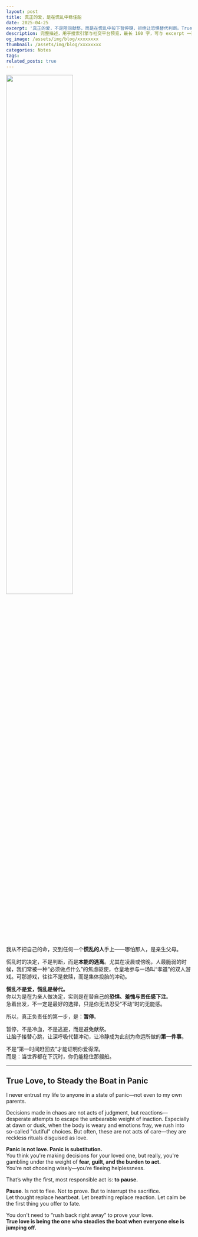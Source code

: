 ```yaml
---
layout: post
title: 真正的爱，是在慌乱中稳住船
date: 2025-04-25
excerpt: '真正的爱，不是陪同献祭，而是在慌乱中按下暂停键，拒绝让恐惧替代判断。True love is not rushing into sacrifice, but pausing in chaos to resist fear-based decisions.'
description: 完整描述，用于搜索引擎与社交平台预览，最长 160 字，可与 excerpt 一致
og_image: /assets/img/blog/xxxxxxxx
thumbnail: /assets/img/blog/xxxxxxxx
categories: Notes
tags: 
related_posts: true
---
```


<img src="{{ '/assets/img/blog/xxxxxxxx' | relative_url }}" style="width:60%;">

我从不把自己的命，交到任何一个**慌乱的人**手上——哪怕那人，是亲生父母。

慌乱时的决定，不是判断，而是**本能的逃离**。尤其在凌晨或傍晚，人最脆弱的时候，我们常被一种“必须做点什么”的焦虑驱使，仓皇地参与一场叫“孝道”的双人游戏。可那游戏，往往不是救赎，而是集体投胎的冲动。

**慌乱不是爱，慌乱是替代。**  
你以为是在为亲人做决定，实则是在替自己的**恐惧、羞愧与责任感下注**。  
急着出发，不一定是最好的选择，只是你无法忍受“不动”时的无能感。

所以，真正负责任的第一步，是：**暂停**。

暂停，不是冷血，不是逃避，而是避免献祭。  
让脑子接替心跳，让深呼吸代替冲动，让冷静成为此刻为命运所做的**第一件事**。

不是“第一时间赶回去”才能证明你爱得深。  
而是：当世界都在下沉时，你仍能稳住那艘船。

---

## True Love, to Steady the Boat in Panic

I never entrust my life to anyone in a state of panic—not even to my own parents.

Decisions made in chaos are not acts of judgment, but reactions—desperate attempts to escape the unbearable weight of inaction. Especially at dawn or dusk, when the body is weary and emotions fray, we rush into so-called "dutiful" choices. But often, these are not acts of care—they are reckless rituals disguised as love.

**Panic is not love. Panic is substitution.**  
You think you're making decisions for your loved one, but really, you're gambling under the weight of **fear, guilt, and the burden to act.**  
You're not choosing wisely—you’re fleeing helplessness.

That’s why the first, most responsible act is: **to pause.**

**Pause**. Is not to flee. Not to prove. But to interrupt the sacrifice.  
Let thought replace heartbeat. Let breathing replace reaction. Let calm be the first thing you offer to fate.

You don't need to “rush back right away” to prove your love.  
**True love is being the one who steadies the boat when everyone else is jumping off.**